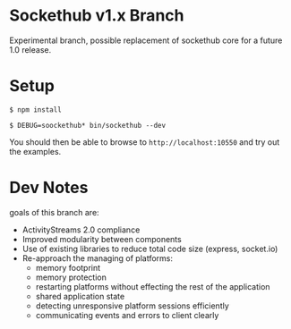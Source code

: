 # Sockethub v1.x Branch

Experimental branch, possible replacement of sockethub core for a future 1.0 release.

# Setup

`$ npm install`

`$ DEBUG=soockethub* bin/sockethub --dev`

You should then be able to browse to `http://localhost:10550` and try out the examples.


# Dev Notes

goals of this branch are:
* ActivityStreams 2.0 compliance
* Improved modularity between components
* Use of existing libraries to reduce total code size (express, socket.io)
* Re-approach the managing of platforms:
    - memory footprint
    - memory protection
    - restarting platforms without effecting the rest of the application
    - shared application state
    - detecting unresponsive platform sessions efficiently
    - communicating events and errors to client clearly
